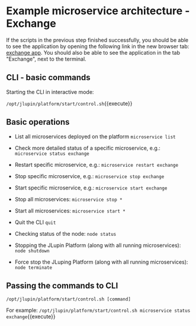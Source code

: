 # Example microservice architecture - Exchange

If the scripts in the previous step finished successfully, you should be able to see the application by opening the following link in the new browser tab: [exchange app](https://[[HOST_SUBDOMAIN]]-8000-[[KATACODA_HOST]].environments.katacoda.com/exchange/). You should also be able to see the application in the tab "Exchange", next to the terminal.

## CLI - basic commands

Starting the CLI in interactive mode:

`/opt/jlupin/platform/start/control.sh`{{execute}}

## Basic operations

- List all microservices deployed on the platform
`microservice list`

- Check more detailed status of a specific microservice, e.g.:
`microservice status exchange`

- Restart specific microservice, e.g.:
`microservice restart exchange`

- Stop specific microservice, e.g.:
`microservice stop exchange`

- Start specific microservice, e.g.:
`microservice start exchange`

- Stop all microservices:
`microservice stop *`

- Start all microservices:
`microservice start *`

- Quit the CLI
`quit`

- Checking status of the node:
`node status`

- Stopping the JLupin Platform (along with all running microservices):
`node shutdown`

- Force stop the JLuping Platform (along with all running microservices):
`node terminate`

## Passing the commands to CLI

`/opt/jlupin/platform/start/control.sh [command]`

For example:
`/opt/jlupin/platform/start/control.sh microservice status exchange`{{execute}}